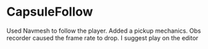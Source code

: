 # CapsuleFollow
Used Navmesh to follow the player.
Added a pickup mechanics.
Obs recorder caused the frame rate to drop. I suggest play on the editor
